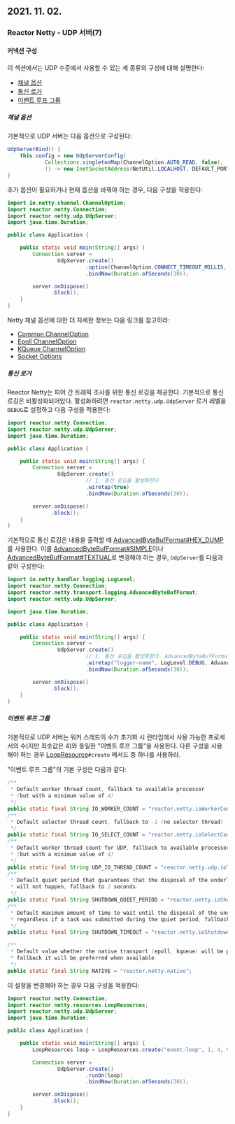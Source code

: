 ## 2021. 11. 02.

### Reactor Netty - UDP 서버(7)

#### 커넥션 구성

이 섹션에서는 UDP 수준에서 사용할 수 있는 세 종류의 구성에 대해 설명한다:

* [채널 옵션][channel-options]
* [통신 로거][wire-logger]
* [이벤트 루프 그룹][event-loop-group]

##### 채널 옵션

기본적으로 UDP 서버는 다음 옵션으로 구성된다:

```java
UdpServerBind() {
	this.config = new UdpServerConfig(
			Collections.singletonMap(ChannelOption.AUTO_READ, false),
			() -> new InetSocketAddress(NetUtil.LOCALHOST, DEFAULT_PORT));
}
```

추가 옵션이 필요하거나 현재 옵션을 바꿔야 하는 경우, 다음 구성을 적용한다:

```java
import io.netty.channel.ChannelOption;
import reactor.netty.Connection;
import reactor.netty.udp.UdpServer;
import java.time.Duration;

public class Application {

	public static void main(String[] args) {
		Connection server =
				UdpServer.create()
				         .option(ChannelOption.CONNECT_TIMEOUT_MILLIS, 10000)
				         .bindNow(Duration.ofSeconds(30));

		server.onDispose()
		      .block();
	}
}
```

Netty 채널 옵션에 대한 더 자세한 정보는 다음 링크를 참고하라:

- [Common ChannelOption](https://netty.io/4.1/api/io/netty/channel/ChannelOption.html)
- [Epoll ChannelOption](https://netty.io/4.1/api/io/netty/channel/epoll/EpollChannelOption.html)
- [KQueue ChannelOption](https://netty.io/4.1/api/io/netty/channel/kqueue/KQueueChannelOption.html)
- [Socket Options](https://docs.oracle.com/javase/8/docs/technotes/guides/net/socketOpt.html)

##### 통신 로거

Reactor Netty는 피어 간 트래픽 조사를 위한 통신 로깅을 제공한다. 기본적으로 통신 로깅은 비활성화되어있다. 활성화하려면 `reactor.netty.udp.UdpServer` 로거 레벨을 `DEBUG`로 설정하고 다음 구성을 적용한다:

```java
import reactor.netty.Connection;
import reactor.netty.udp.UdpServer;
import java.time.Duration;

public class Application {

	public static void main(String[] args) {
		Connection server =
				UdpServer.create()
      					 // 1. 통신 로깅을 활성화한다
				         .wiretap(true) 
				         .bindNow(Duration.ofSeconds(30));

		server.onDispose()
		      .block();
	}
}
```

기본적으로 통신 로깅은 내용을 출력할 때 [AdvancedByteBufFormat#HEX_DUMP][advancedbytebufformat-hexdump]를 사용한다. 이를 [AdvancedByteBufFormat#SIMPLE][advancedbytebufformat-simple]이나 [AdvancedByteBufFormat#TEXTUAL][advancedbytebufformat-textual]로 변경해야 하는 경우, `UdpServer`를 다음과 같이 구성한다:

```java
import io.netty.handler.logging.LogLevel;
import reactor.netty.Connection;
import reactor.netty.transport.logging.AdvancedByteBufFormat;
import reactor.netty.udp.UdpServer;

import java.time.Duration;

public class Application {

	public static void main(String[] args) {
		Connection server =
				UdpServer.create()
      					 // 1. 통신 로깅을 활성화한다. AdvancedByteBufFormat#TEXTUAL을 사용해 내용을 출력한다.
				         .wiretap("logger-name", LogLevel.DEBUG, AdvancedByteBufFormat.TEXTUAL) 
				         .bindNow(Duration.ofSeconds(30));

		server.onDispose()
		      .block();
	}
}
```

##### 이벤트 루프 그룹

기본적으로 UDP 서버는 워커 스레드의 수가 초기화 시 런타임에서 사용 가능한 프로세서의 수(지만 최솟값은 4)와 동일한 "이벤트 루프 그룹"을 사용한다. 다른 구성을 사용해야 하는 경우 [LoopResource][loopresource]`#create` 메서드 중 하나를 사용하라.

"이벤트 루프 그룹"의 기본 구성은 다음과 같다:

```java
/**
 * Default worker thread count, fallback to available processor
 * (but with a minimum value of 4)
 */
public static final String IO_WORKER_COUNT = "reactor.netty.ioWorkerCount";
/**
 * Default selector thread count, fallback to -1 (no selector thread)
 */
public static final String IO_SELECT_COUNT = "reactor.netty.ioSelectCount";
/**
 * Default worker thread count for UDP, fallback to available processor
 * (but with a minimum value of 4)
 */
public static final String UDP_IO_THREAD_COUNT = "reactor.netty.udp.ioThreadCount";
/**
 * Default quiet period that guarantees that the disposal of the underlying LoopResources
 * will not happen, fallback to 2 seconds.
 */
public static final String SHUTDOWN_QUIET_PERIOD = "reactor.netty.ioShutdownQuietPeriod";
/**
 * Default maximum amount of time to wait until the disposal of the underlying LoopResources
 * regardless if a task was submitted during the quiet period, fallback to 15 seconds.
 */
public static final String SHUTDOWN_TIMEOUT = "reactor.netty.ioShutdownTimeout";

/**
 * Default value whether the native transport (epoll, kqueue) will be preferred,
 * fallback it will be preferred when available
 */
public static final String NATIVE = "reactor.netty.native";
```

이 설정을 변경해야 하는 경우 다음 구성을 적용한다:

```java
import reactor.netty.Connection;
import reactor.netty.resources.LoopResources;
import reactor.netty.udp.UdpServer;
import java.time.Duration;

public class Application {

	public static void main(String[] args) {
		LoopResources loop = LoopResources.create("event-loop", 1, 4, true);

		Connection server =
				UdpServer.create()
				         .runOn(loop)
				         .bindNow(Duration.ofSeconds(30));

		server.onDispose()
		      .block();
	}
}
```



[channel-options]: https://projectreactor.io/docs/netty/release/reference/index.html#server-udp-connection-configurations-channel-options
[wire-logger]: https://projectreactor.io/docs/netty/release/reference/index.html#server-udp-connection-configurations-wire-logger
[event-loop-group]: https://projectreactor.io/docs/netty/release/reference/index.html#server-udp-connection-configurations-event-loop-group
[advancedbytebufformat-hexdump]: https://projectreactor.io/docs/netty/release/api/reactor/netty/transport/logging/AdvancedByteBufFormat.html#HEX_DUMP
[advancedbytebufformat-simple]: https://projectreactor.io/docs/netty/release/api/reactor/netty/transport/logging/AdvancedByteBufFormat.html#SIMPLE
[advancedbytebufformat-textual]: https://projectreactor.io/docs/netty/release/api/reactor/netty/transport/logging/AdvancedByteBufFormat.html#TEXTUAL
[loopresource]: https://projectreactor.io/docs/netty/release/api/reactor/netty/resources/LoopResources.html